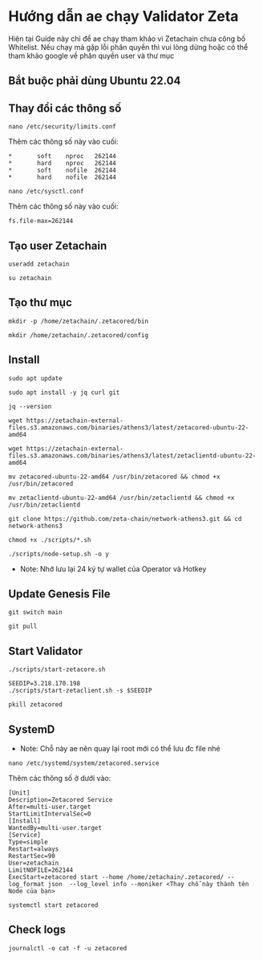 # Hướng dẫn ae chạy Validator Zeta

Hiện tại Guide này chỉ để ae chạy tham khảo vì Zetachain chưa công bố Whitelist. Nếu chạy mà gặp lỗi phân quyền thì vui lòng dừng hoặc có thể tham khảo google về phân quyền user và thư mục

## Bắt buộc phải dùng Ubuntu 22.04

## Thay đổi các thông số
```
nano /etc/security/limits.conf
```
Thêm các thông số này vào cuối:
```
*       soft    nproc   262144
*       hard    nproc   262144
*       soft    nofile  262144
*       hard    nofile  262144
```
```
nano /etc/sysctl.conf
```
Thêm các thông số này vào cuối:
```
fs.file-max=262144
```
## Tạo user Zetachain
```
useradd zetachain

su zetachain
```
## Tạo thư mục
```
mkdir -p /home/zetachain/.zetacored/bin

mkdir /home/zetachain/.zetacored/config
```
## Install
```
sudo apt update

sudo apt install -y jq curl git

jq --version
```
```
wget https://zetachain-external-files.s3.amazonaws.com/binaries/athens3/latest/zetacored-ubuntu-22-amd64

wget https://zetachain-external-files.s3.amazonaws.com/binaries/athens3/latest/zetaclientd-ubuntu-22-amd64
```
```
mv zetacored-ubuntu-22-amd64 /usr/bin/zetacored && chmod +x /usr/bin/zetacored

mv zetaclientd-ubuntu-22-amd64 /usr/bin/zetaclientd && chmod +x /usr/bin/zetaclientd

```
```
git clone https://github.com/zeta-chain/network-athens3.git && cd network-athens3
```
```
chmod +x ./scripts/*.sh

./scripts/node-setup.sh -o y
```
* Note: Nhớ lưu lại 24 ký tự wallet của Operator và Hotkey
## Update Genesis File
```
git switch main

git pull
```

## Start Validator
```
./scripts/start-zetacore.sh
```
```
SEEDIP=3.218.170.198
./scripts/start-zetaclient.sh -s $SEEDIP
```
```
pkill zetacored
```
## SystemD
* Note: Chỗ này ae nên quay lại root mới có thể lưu đc file nhé
```
nano /etc/systemd/system/zetacored.service
```
Thêm các thông số ở dưới vào:
```
[Unit]
Description=Zetacored Service
After=multi-user.target
StartLimitIntervalSec=0
[Install]
WantedBy=multi-user.target
[Service]
Type=simple
Restart=always
RestartSec=90
User=zetachain
LimitNOFILE=262144
ExecStart=zetacored start --home /home/zetachain/.zetacored/ --log_format json  --log_level info --moniker <Thay chỗ này thành tên Node của bạn>
```
```
systemctl start zetacored
```
## Check logs
```
journalctl -o cat -f -u zetacored
```
